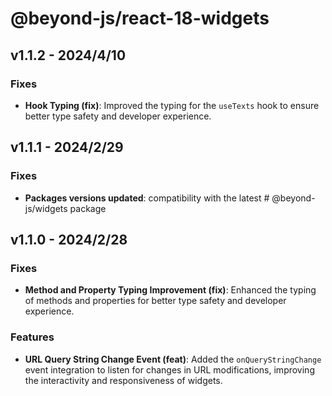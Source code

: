 # @beyond-js/react-18-widgets

## v1.1.2 - 2024/4/10

### Fixes

-   **Hook Typing (fix)**: Improved the typing for the `useTexts` hook to ensure better type safety and developer
    experience.

## v1.1.1 - 2024/2/29

### Fixes

-   **Packages versions updated**: compatibility with the latest # @beyond-js/widgets package

## v1.1.0 - 2024/2/28

### Fixes

-   **Method and Property Typing Improvement (fix)**: Enhanced the typing of methods and properties for better type
    safety and developer experience.

### Features

-   **URL Query String Change Event (feat)**: Added the `onQueryStringChange` event integration to listen for changes in
    URL modifications, improving the interactivity and responsiveness of widgets.
